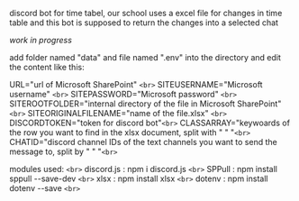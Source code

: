 discord bot for time tabel, our school uses a excel file for changes in time table and this bot is supposed to return the changes into a selected chat

*work in progress*

add folder named "data" and file named ".env" into the directory and edit the content like this:

URL="url of Microsoft SharePoint" `<br>`
SITEUSERNAME="Microsoft username" `<br>`
SITEPASSWORD="Microsoft password" `<br>`
SITEROOTFOLDER="internal directory of the file in Microsoft SharePoint" `<br>`
SITEORIGINALFILENAME="name of the file.xlsx" `<br>`
DISCORDTOKEN="token for discord bot"`<br>`
CLASSARRAY="keywoards of the row you want to find in the xlsx document, split with " " "`<br>`
CHATID="discord channel IDs of the text channels you want to send the message to, split by " " "`<br>`

modules used: `<br>`
discord.js : npm i discord.js `<br>`
SPPull : npm install sppull --save-dev `<br>`
xlsx : npm install xlsx `<br>`
dotenv : npm install dotenv --save `<br>`

